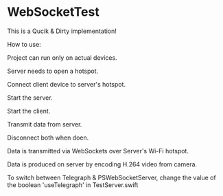 # WebSocketTest

This is a Qucik & Dirty implementation!

How to use:

Project can run only on actual devices.

Server needs to open a hotspot.

Connect client device to server's hotspot.

Start the server.

Start the client.

Transmit data from server.

Disconnect both when doen.

Data is transmitted via WebSockets over Server's Wi-Fi hotspot.

Data is produced on server by encoding H.264 video from camera.

To switch between Telegraph & PSWebSocketServer, change the value of the boolean 'useTelegraph' in TestServer.swift
